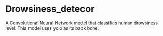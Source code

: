 # Drowsiness_detecor 

A Convolutional Neural Network model that classifies human drowsiness level.
This model uses yolo as its back bone.
